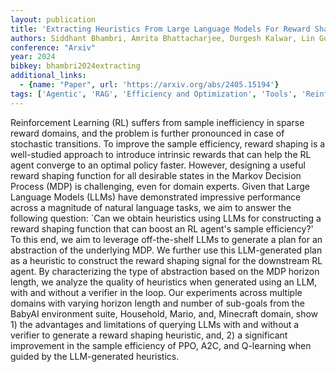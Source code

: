 ```yaml
---
layout: publication
title: 'Extracting Heuristics From Large Language Models For Reward Shaping In Reinforcement Learning'
authors: Siddhant Bhambri, Amrita Bhattacharjee, Durgesh Kalwar, Lin Guan, Huan Liu, Subbarao Kambhampati
conference: "Arxiv"
year: 2024
bibkey: bhambri2024extracting
additional_links:
  - {name: "Paper", url: 'https://arxiv.org/abs/2405.15194'}
tags: ['Agentic', 'RAG', 'Efficiency and Optimization', 'Tools', 'Reinforcement Learning']
---
```

Reinforcement Learning (RL) suffers from sample inefficiency in sparse reward
domains, and the problem is further pronounced in case of stochastic
transitions. To improve the sample efficiency, reward shaping is a well-studied
approach to introduce intrinsic rewards that can help the RL agent converge to
an optimal policy faster. However, designing a useful reward shaping function
for all desirable states in the Markov Decision Process (MDP) is challenging,
even for domain experts. Given that Large Language Models (LLMs) have
demonstrated impressive performance across a magnitude of natural language
tasks, we aim to answer the following question: `Can we obtain heuristics using
LLMs for constructing a reward shaping function that can boost an RL agent's
sample efficiency?' To this end, we aim to leverage off-the-shelf LLMs to
generate a plan for an abstraction of the underlying MDP. We further use this
LLM-generated plan as a heuristic to construct the reward shaping signal for
the downstream RL agent. By characterizing the type of abstraction based on the
MDP horizon length, we analyze the quality of heuristics when generated using
an LLM, with and without a verifier in the loop. Our experiments across
multiple domains with varying horizon length and number of sub-goals from the
BabyAI environment suite, Household, Mario, and, Minecraft domain, show 1) the
advantages and limitations of querying LLMs with and without a verifier to
generate a reward shaping heuristic, and, 2) a significant improvement in the
sample efficiency of PPO, A2C, and Q-learning when guided by the LLM-generated
heuristics.
